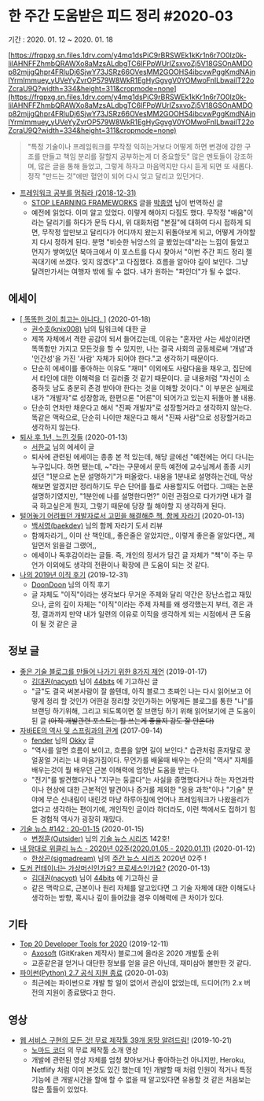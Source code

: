 # 한 주간 도움받은 피드 정리 #2020-03

기간 : 2020. 01. 12 ~ 2020. 01. 18

[https://frqpxg.sn.files.1drv.com/y4mq1dsPiC9rBRSWEk1kKr1n6r7O0Iz0k-lilAHNFFZhmbQRAWXo8aMzsALdbgTC6IFPpWUrIZsxvoZj5V18GSOnAMDOp82mjjgQhpr4FRluDj6SjwY73JSRz66OVesMM2GOOHS4ibcvwPggKmdNAjnlYrmImmuey_yUVeYyZvrOP579W8WkR1EgHyGgvgV0YOMwoFnILbwailT22oZcraU9Q?width=334&height=311&cropmode=none](https://frqpxg.sn.files.1drv.com/y4mq1dsPiC9rBRSWEk1kKr1n6r7O0Iz0k-lilAHNFFZhmbQRAWXo8aMzsALdbgTC6IFPpWUrIZsxvoZj5V18GSOnAMDOp82mjjgQhpr4FRluDj6SjwY73JSRz66OVesMM2GOOHS4ibcvwPggKmdNAjnlYrmImmuey_yUVeYyZvrOP579W8WkR1EgHyGgvgV0YOMwoFnILbwailT22oZcraU9Q?width=334&height=311&cropmode=none)

> "특정 기술이나 프레임워크를 무작정 익히는거보다 어떻게 하면 변경에 강한 구조를 만들고 책임 분리를 잘할지 공부하는게 더 중요할듯" 많은 멘토들이 강조하며, 많은 글을 통해 들었고, 그렇게 하자고 마음먹지만 다시 듣게 되면 또 새롭다. 정작 "만드는 것"에만 혈안이 되어 다시 잊고 달리고 있던거다.

- [프레임워크 공부를 멈춰라 (2018-12-31)](https://medium.com/@jongyoungpark/%ED%94%84%EB%A0%88%EC%9E%84%EC%9B%8C%ED%81%AC-%EA%B3%B5%EB%B6%80%EB%A5%BC-%EB%A9%88%EC%B6%B0%EB%9D%BC-1afa37644474)
    - [STOP LEARNING FRAMEWORKS](https://sizovs.net/2018/12/17/stop-learning-frameworks/?fbclid=IwAR0Z7akFcxic9iAJJVg4y4bByucngPael0kq485m_yL3IbuVcySyuftVJ3c) 글을 [박종영](https://medium.com/@jongyoungpark) 님이 번역하신 글
    - 예전에 읽었다. 이미 알고 있었다. 이렇게 해야지 다짐도 했다. 무작정 "배움"이라는 달리기를 하다가 문득 다시, 위 대화처럼 "본질"에 대하여 다시 접하게 되면,  무작정 앞만보고 달리다가 어디까지 왔는지 뒤돌아보게 되고, 어떻게 가야할지 다시 정하게 된다. 분명 "비슷한 뉘앙스의 글 봤었는데"라는 느낌이 들었고 먼지가 쌓여있던 북마크에서 이 포스트를 다시 찾아서 "이번 주간 피드 정리 젤 꼭대기에 쓰겠다. 잊지 않겠다"고 다짐했다. 흐름을 알아야 길이 보인다. 그냥 달려만가서는 여행자 밖에 될 수 없다. 내가 원하는 "파인더"가 될 수 없다.

## 에세이

- [[ 똑똑한 것이 최고는 아니다. ]](https://blog.naver.com/knix008/221776600327) (2020-01-18)
    - [권수호(knix008)](http://blog.naver.com/PostList.nhn?blogId=knix008) 님의 팀워크에 대한 글
    - 제목 자체에서 격한 공감이 되서 들어갔는데, 이유는 "혼자만 사는 세상이라면 똑똑함만 가지고 모든것을 할 수 있지만, 나는 결국 사회의 공동체로써 '개념'과 '인간성'을 가진 '사람' 자체가 되어야 한다."고 생각하기 때문이다.
    - 단순히 에세이를 좋아하는 이유도 "재미" 이외에도 사람다움을 채우고, 집단에서 타인에 대한 이해력을 더 길러줄 것 같기 때문이다. 글 내용처럼 "자신이 소중하듯 남도 충분히 존경 받아야 한다는 것을 이해할 것이다." 이 부분은 실제로 내가 "개발자"로 성장함과, 한편으론 "어른"이 되어가고 있는지 뒤돌아 볼 내용.
    - 단순히 연차만 채운다고 해서 "진짜 개발자"로 성장할거라고 생각하지 않는다. 똑같은 맥락으로, 단순히 나이만 채운다고 해서 "진짜 사람"으로 성장할거라고 생각하지 않는다.
- [퇴사 후 1년, 느낀 것들](https://brunch.co.kr/@zalhanilll/440) (2020-01-13)
    - [서한교](https://brunch.co.kr/@zalhanilll) 님의 에세이 글
    - 퇴사에 관련된 에세이는 종종 본 적 있는데, 해당 글에선 "예전에는 어디 다니는 누구입니다. 하면 됐는데, ~"라는 구문에서 문득 예전에 교수님께서 종종 시키셨던 "1분으로 논문 설명하기"가 떠올랐다. 내용을 1분내로 설명하는건데, 막상 해보면 알겠지만 정리하기도 무슨 단어를 틀로 사용할지도 어렵다. 그때는 논문 설명하기였지만, "1분안에 나를 설명한다면?" 이런 관점으로 다가가면 내가 결국 하고싶은게 뭔지, 그렇기 때문에 당장 뭘 해야할 지 생각하게 된다.
- [털어놓기 어려웠던 개발자로서 고민을 해결해준 책, 함께 자라기](https://baek.dev/post/16/) (2020-01-13)
    - [백서영(baekdev)](https://github.com/baekdev) 님의 함께 자라기 도서 리뷰
    - 함께자라기,, 이미 산 책인데,, 좋은줄은 알았지만,, 이렇게 좋은줄 알았다면,, 제일먼저 읽을걸 그랬어,,
    - 에세이나 독후감이라는 글들. 즉, 개인의 정서가 담긴 글 자체가 "책"이 주는 무언가 이외에도 생각의 전환이나 확장에 큰 도움이 되는 것 같다.
- [나의 2019년 이직 후기](https://velog.io/@doondoony) (2019-12-31)
    - [DoonDoon](https://velog.io/@doondoony) 님의 이직 후기
    - 글 자체도 "이직"이라는 생각보다 무거운 주제와 달리 약간은 장난스럽고 재밌으나, 글의 깊이 자체는 "이직"이라는 주제 자체를 왜 생각했는지 부터, 겪은 과정, 결과까지 만약 내가 일련의 이유로 이직을 생각하게 되는 시점에서 큰 도움이 될 것 같은 글

## 정보 글

- [좋은 기술 블로그를 만들어 나가기 위한 8가지 제언](https://www.44bits.io/ko/post/8-suggestions-for-tech-programming-blog) (2019-01-17)
    - [김대권(nacyot)](https://github.com/nacyot) 님이 [44bits](https://www.44bits.io/ko) 에 기고하신 글
    - "글"도 결국 써본사람이 잘 쓸텐데, 아직 블로그 초짜인 나는 다시 읽어보고 어떻게 정리 할 것인가 어떤걸 정리할 것인가하는 어떻게든 블로그를 통한 "나"를 브랜딩 하기위해, 그리고 되도록이면 잘 브랜딩 하기 위해 읽어보기에 큰 도움이 된 글 ~~(아직 개발관련 포스트는 뭘 쓰는게 좋을지 감도 잘 안온다)~~
- [자바EE의 역사 및 스프링과의 관계](https://okky.kr/article/415474) (2017-09-14)
    - [fender](https://okky.kr/user/info/5322) 님의 [Okky](https://okky.kr/) 글
    - "역사를 알면 흐름이 보이고, 흐름을 알면 길이 보인다." 습관처럼 혼자말로 꿍얼꿍얼 거리는 내 마음가짐이다. 무언가를 배울때 배우는 수단의 "역사" 자체를 배우는것이 뭘 배우던 근본 이해력에 엄청난 도움을 받는다.
    - "전기"를 발견했다거나 "지구는 둥글다"는 사실을 증명했다거나 하는 자연과학이나 현상에 대한 근본적인 발견이나 증거를 제외한 "응용 과학"이나 "기술" 분야에 무슨 신내림이 내린것 마냥 하루아침에 언어나 프레임워크가 나왔을리가 없다고 생각하는 편이기에, 개인적인 글이라 하더라도, 이런 책에서도 접하기 힘든 경험적 역사가 굉장히 재밌다.
- [기술 뉴스 #142 : 20-01-15](https://blog.outsider.ne.kr/1475?utm_source=feedburner&utm_medium=feed&utm_campaign=Feed%3A+rss_outsider_dev+%28Outsider%27s+Dev+Story%29) (2020-01-15)
    - [변정훈(Outsider)](https://github.com/outsideris) 님의 [기술 뉴스 시리즈](https://blog.outsider.ne.kr/category/Newsletter) 142호!
- [내 맘대로 위클리 뉴스 - 2020년 02주(2020.01.05 - 2020.01.11)](https://www.sangkon.com/sigamdream_weekly_2020_02/) (2020-01-12)
    - [한상곤(sigmadream)](http://www.sangkon.com/) 님의 [주간 뉴스 시리즈](https://www.sangkon.com/tag/weekly/) 2020년 02주 !
- [도커 컨테이너는 가상머신인가요? 프로세스인가요?](https://www.44bits.io/ko/post/is-docker-container-a-virtual-machine-or-a-process#%EB%A7%88%EC%B9%98%EB%A9%B0) (2020-01-13)
    - [김대권(nacyot)](https://github.com/nacyot) 님이 [44bits](https://www.44bits.io/ko) 에 기고하신 글
    - 같은 맥락으로, 근본이나 원리 자체를 알고있다면 그 기술 자체에 대한 이해도나 생각하는 방향, 혹시나 깊이 들어갔을 경우 이해력에 큰 차이가 있다.

## 기타

- [Top 20 Developer Tools for 2020](https://blog.axosoft.com/top-developer-tools-2020/) (2019-12-11)
    - [Axosoft](https://www.axosoft.com/why-axosoft/about-us) (GitKraken 제작사) 블로그에 올라온 2020 개발툴 순위
    - 교훈같은걸 얻거나 대단한 정보를 얻을 글은 아닌데, 재미삼아 볼만한 것 같다.
- [파이썬(Python) 2.7 공식 지원 종료](https://www.44bits.io/ko/post/news--python-2-7-retired) (2020-01-03)
    - 최근에는 파이썬으로 개발 할 일이 없어서 관심이 없었는데, 드디어(?!) 2.x 버전의 지원이 종료됐다고 한다.

## 영상

- [웹 서비스 구현의 모든 것! 무료 제작툴 39개 몽땅 알려드림!](https://youtu.be/u3Ph_M2bySg) (2019-10-21)
    - [노마드 코더](https://www.youtube.com/channel/UCUpJs89fSBXNolQGOYKn0YQ) 의 무료 제작툴 소개 영상
    - 개발에 관련된 영상 자체를 엄청 찾아보거나 좋아하는건 아니지만, Heroku, Netflify 처럼 이미 본것도 있긴 했는데 1인 개발할 때 처럼 인원이 적거나 특정 기능에 큰 개발시간을 할애 할 수 없을 때 알고있다면 유용할 것 같은 처음보는 많은 툴들이 있었다.